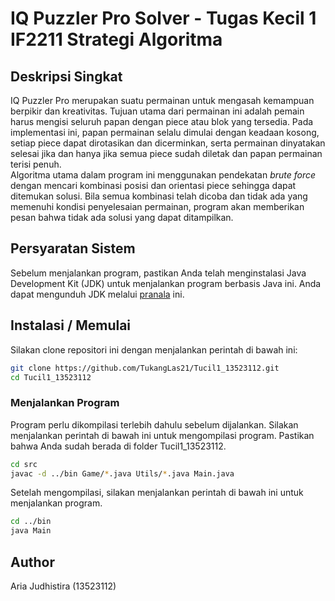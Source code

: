 # IQ Puzzler Pro Solver - Tugas Kecil 1 IF2211 Strategi Algoritma

## Deskripsi Singkat
IQ Puzzler Pro merupakan suatu permainan untuk mengasah kemampuan berpikir dan kreativitas. Tujuan utama dari permainan ini adalah pemain harus mengisi seluruh papan dengan piece atau blok yang tersedia. Pada implementasi ini, papan permainan selalu dimulai dengan keadaan kosong, setiap piece dapat dirotasikan dan dicerminkan, serta permainan dinyatakan selesai jika dan hanya jika semua piece sudah diletak dan papan permainan terisi penuh. <br>
Algoritma utama dalam program ini menggunakan pendekatan _brute force_ dengan mencari kombinasi posisi dan orientasi piece sehingga dapat ditemukan solusi. Bila semua kombinasi telah dicoba dan tidak ada yang memenuhi kondisi penyelesaian permainan, program akan memberikan pesan bahwa tidak ada solusi yang dapat ditampilkan.

## Persyaratan Sistem
Sebelum menjalankan program, pastikan Anda telah menginstalasi Java Development Kit (JDK) untuk menjalankan program berbasis Java ini. Anda dapat mengunduh JDK melalui [pranala](https://www.oracle.com/in/java/technologies/downloads/#java23) ini.

## Instalasi / Memulai
 Silakan clone repositori ini dengan menjalankan perintah di bawah ini:
```sh
git clone https://github.com/TukangLas21/Tucil1_13523112.git
cd Tucil1_13523112
```

### Menjalankan Program
Program perlu dikompilasi terlebih dahulu sebelum dijalankan. Silakan menjalankan perintah di bawah ini untuk mengompilasi program. Pastikan bahwa Anda sudah berada di folder Tucil1_13523112.
```sh
cd src
javac -d ../bin Game/*.java Utils/*.java Main.java
```
Setelah mengompilasi, silakan menjalankan perintah di bawah ini untuk menjalankan program.
```sh
cd ../bin
java Main
```

## Author
Aria Judhistira (13523112)
